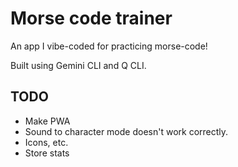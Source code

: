# Morse code trainer

An app I vibe-coded for practicing morse-code!

Built using Gemini CLI and Q CLI.

## TODO
- Make PWA
- Sound to character mode doesn't work correctly.
- Icons, etc.
- Store stats